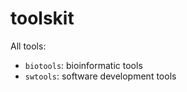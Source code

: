 toolskit
========

All tools:

 - `biotools`: bioinformatic tools
 - `swtools`: software development tools
 

